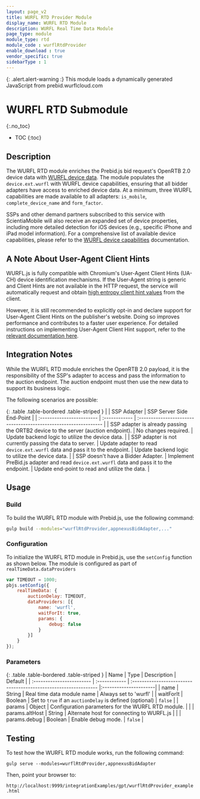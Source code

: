 ```yaml
---
layout: page_v2
title: WURFL RTD Provider Module
display_name: WURFL RTD Module
description: WURFL Real Time Data Module
page_type: module
module_type: rtd
module_code : wurflRtdProvider
enable_download : true
vendor_specific: true
sidebarType : 1
---
```


{: .alert.alert-warning :}
This module loads a dynamically generated JavaScript from prebid.wurflcloud.com

# WURFL RTD Submodule
{:.no_toc}

* TOC
{:toc}

## Description

The WURFL RTD module enriches the Prebid.js bid request's OpenRTB 2.0 device data with [WURFL device data](https://www.scientiamobile.com/wurfl-js-business-edition-at-the-intersection-of-javascript-and-enterprise/). The module populates the `device.ext.wurfl` with WURFL device capabilities, ensuring that all bidder adapters have access to enriched device data. At a minimum, three WURFL capabilities are made available to all adapters: `is_mobile`, `complete_device_name` and `form_factor`.

SSPs and other demand partners subscribed to this service with ScientiaMobile will also receive an expanded set of device properties, including more detailed detection for iOS devices (e.g., specific iPhone and iPad model information). For a comprehensive list of available device capabilities, please refer to the [WURFL device capabilities](https://www.scientiamobile.com/capabilities/?products%5B%5D=wurfl-js) documentation.

## A Note About User-Agent Client Hints

WURFL.js is fully compatible with Chromium's User-Agent Client Hints (UA-CH) device identification mechanisms. If the User-Agent string is generic and Client Hints are not available in the HTTP request, the service will automatically request and obtain [high entropy client hint values](https://wicg.github.io/ua-client-hints/#getHighEntropyValues) from the client.

However, it is still recommended to explicitly opt-in and declare support for User-Agent Client Hints on the publisher's website. Doing so improves performance and contributes to a faster user experience. For detailed instructions on implementing User-Agent Client Hint support, refer to the [relevant documentation here](https://docs.scientiamobile.com/guides/implementing-useragent-clienthints).

## Integration Notes

While the WURFL RTD module enriches the OpenRTB 2.0 payload, it is the responsibility of the SSP's adapter to access and pass the information to the auction endpoint. The auction endpoint must then use the new data to support its business logic.

The following scenarios are possible:

{: .table .table-bordered .table-striped }
|                           | SSP Adapter   | SSP Server Side End-Point                                        |
| :------------------------ | :------------ | :--------------------------------------------------------------- |
| SSP adapter is already passing the ORTB2 device to the server (auction endpoint). | No changes required. | Update backend logic to utilize the device data. |
| SSP adapter is not currently passing the data to server. | Update adapter to read `device.ext.wurfl` data and pass it to the endpoint. | Update backend logic to utilize the device data. |
| SSP doesn't have a Bidder Adapter. | Implement PreBid.js adapter and read `device.ext.wurfl` data and pass it to the endpoint. | Update end-point to read and utilize the data. |

## Usage

### Build

To build the WURFL RTD module with Prebid.js, use the following command:

```bash
gulp build --modules="wurflRtdProvider,appnexusBidAdapter,..."  
```

### Configuration

To initialize the WURFL RTD module in Prebid.js, use the `setConfig` function as shown below. The module is configured as part of `realTimeData.dataProviders`

```javascript
var TIMEOUT = 1000;
pbjs.setConfig({
    realTimeData: {
        auctionDelay: TIMEOUT,
        dataProviders: [{
            name: 'wurfl',
            waitForIt: true,
            params: {
                debug: false
            }
        }]
    }
});
```

### Parameters

{: .table .table-bordered .table-striped }
| Name                      | Type          | Description                                                      | Default               |
| :------------------------ | :------------ | :--------------------------------------------------------------- |:----------------------|
| name                      | String        | Real time data module name                                       | Always set to 'wurfl' |
| waitForIt                 | Boolean       | Set to `true` if an `auctionDelay` is defined (optional)         | `false`               |
| params                    | Object        | Configuration parameters for the WURFL RTD module.               |                       |
| params.altHost            | String        | Alternate host for connecting to WURFL.js                        |                       |
| params.debug              | Boolean       | Enable debug mode.                                               | `false`               |

## Testing 

To test how the WURFL RTD module works, run the following command:

`gulp serve --modules=wurflRtdProvider,appnexusBidAdapter`

Then, point your browser to:

`http://localhost:9999/integrationExamples/gpt/wurflRtdProvider_example.html`
